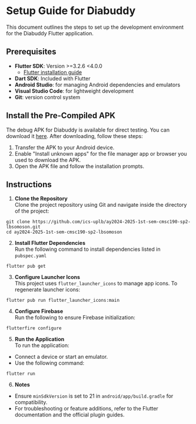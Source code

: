 # Setup Guide for Diabuddy
This document outlines the steps to set up the development environment for the Diabuddy Flutter application.
## Prerequisites
* **Flutter SDK**: Version >=3.2.6 <4.0.0
  * [Flutter installation guide](https://docs.flutter.dev/get-started/install?gad_source=1&gclid=CjwKCAiAkc28BhB0EiwAM001TYCOczWOsZ9zOPcknmcOrEvTA8U_nPdLyd4bRQvwTda_M6-gwCDz4RoCIecQAvD_BwE&gclsrc=aw.ds)
* **Dart SDK**: Included with Flutter
* **Android Studio**: for managing Android dependencies and emulators
* **Visual Studio Code**: for lightweight development
* **Git**: version control system
## Install the Pre-Compiled APK
The debug APK for Diabuddy is available for direct testing. You can download it [here](https://drive.google.com/drive/folders/1_YDvrrbrAgj4S61q59SdIgTVCB3BMVPt?usp=sharing).
After downloading, follow these steps:
1. Transfer the APK to your Android device.
2. Enable "Install unknown apps" for the file manager app or browser you used to download the APK.
3. Open the APK file and follow the installation prompts.
## Instructions
1. **Clone the Repository**<br>
Clone the project repository using Git and navigate inside the directory of the project:
```
git clone https://github.com/ics-uplb/ay2024-2025-1st-sem-cmsc190-sp2-lbsomoson.git
cd ay2024-2025-1st-sem-cmsc190-sp2-lbsomoson
```
2. **Install Flutter Dependencies**<br>
Run the following command to install dependencies listed in `pubspec.yaml`
```
flutter pub get
```
3. **Configure Launcher Icons**<br>
This project uses `flutter_launcher_icons` to manage app icons. To regenerate launcher icons:
```
flutter pub run flutter_launcher_icons:main
```
4. **Configure Firebase**<br>
Run the following to ensure Firebase initialization:
```
flutterfire configure
```
5. **Run the Application**<br>
To run the application:
* Connect a device or start an emulator.
* Use the following command:
```
flutter run
```
6. **Notes**<br>
* Ensure `minSdkVersion` is set to 21 in `android/app/build.gradle` for compatibility.
* For troubleshooting or feature additions, refer to the Flutter documentation and the official plugin guides.
